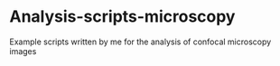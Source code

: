 # Analysis-scripts-microscopy
Example scripts written by me for the analysis of confocal microscopy images
